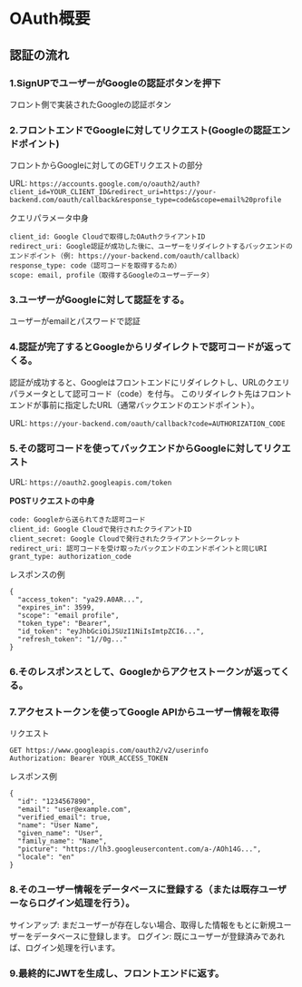 # OAuth概要

## 認証の流れ
### 1.SignUPでユーザーがGoogleの認証ボタンを押下
フロント側で実装されたGoogleの認証ボタン

### 2.フロントエンドでGoogleに対してリクエスト(Googleの認証エンドポイント)
フロントからGoogleに対してのGETリクエストの部分

URL: `https://accounts.google.com/o/oauth2/auth?client_id=YOUR_CLIENT_ID&redirect_uri=https://your-backend.com/oauth/callback&response_type=code&scope=email%20profile`

クエリパラメータ中身
```
client_id: Google Cloudで取得したOAuthクライアントID
redirect_uri: Google認証が成功した後に、ユーザーをリダイレクトするバックエンドのエンドポイント（例: https://your-backend.com/oauth/callback）
response_type: code（認可コードを取得するため）
scope: email, profile（取得するGoogleのユーザーデータ）
```

### 3.ユーザーがGoogleに対して認証をする。
ユーザーがemailとパスワードで認証

### 4.認証が完了するとGoogleからリダイレクトで認可コードが返ってくる。
認証が成功すると、Googleはフロントエンドにリダイレクトし、URLのクエリパラメータとして認可コード（code）を付与。
このリダイレクト先はフロントエンドが事前に指定したURL（通常バックエンドのエンドポイント）。

URL: `https://your-backend.com/oauth/callback?code=AUTHORIZATION_CODE`

### 5.その認可コードを使ってバックエンドからGoogleに対してリクエスト

URL: `https://oauth2.googleapis.com/token`

**POSTリクエストの中身**
```
code: Googleから送られてきた認可コード
client_id: Google Cloudで発行されたクライアントID
client_secret: Google Cloudで発行されたクライアントシークレット
redirect_uri: 認可コードを受け取ったバックエンドのエンドポイントと同じURI
grant_type: authorization_code
```

レスポンスの例
```
{
  "access_token": "ya29.A0AR...",
  "expires_in": 3599,
  "scope": "email profile",
  "token_type": "Bearer",
  "id_token": "eyJhbGciOiJSUzI1NiIsImtpZCI6...",
  "refresh_token": "1//0g..."
}
```

### 6.そのレスポンスとして、Googleからアクセストークンが返ってくる。

### 7.アクセストークンを使ってGoogle APIからユーザー情報を取得
リクエスト
```
GET https://www.googleapis.com/oauth2/v2/userinfo
Authorization: Bearer YOUR_ACCESS_TOKEN
```
レスポンス例
```
{
  "id": "1234567890",
  "email": "user@example.com",
  "verified_email": true,
  "name": "User Name",
  "given_name": "User",
  "family_name": "Name",
  "picture": "https://lh3.googleusercontent.com/a-/AOh14G...",
  "locale": "en"
}
```

### 8.そのユーザー情報をデータベースに登録する（または既存ユーザーならログイン処理を行う）。
サインアップ: まだユーザーが存在しない場合、取得した情報をもとに新規ユーザーをデータベースに登録します。
ログイン: 既にユーザーが登録済みであれば、ログイン処理を行います。

### 9.最終的にJWTを生成し、フロントエンドに返す。
